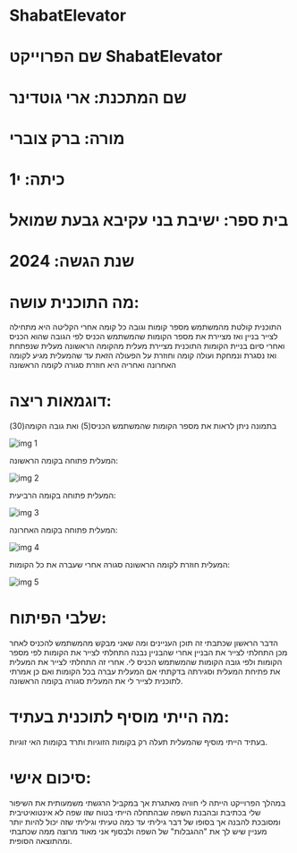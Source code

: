 # ShabatElevator
# שם הפרוייקט ShabatElevator
 # שם המתכנת: ארי גוטדינר
# מורה: ברק צוברי 
# כיתה: י1
# בית ספר: ישיבת בני עקיבא גבעת שמואל
# שנת הגשה: 2024
# מה התוכנית עושה:
התוכנית קולטת מהמשתמש מספר קומות וגובה כל קומה אחרי הקליטה היא מתחילה לצייר בניין ואז מציירת את מספר הקומות שהמשתמש הכניס לפי הגובה שהוא הכניס ואחרי סיום בניית הקומות התוכנית מציירת מעלית מהקומה הראשונה מעלית שנפתחת ואז נסגרת ונמחקת ועולה קומה וחוזרת על הפעולה הזאת עד שהמעלית מגיע לקומה האחרונה ואחריה היא חוזרת סגורה לקומה הראשונה
# דוגמאות ריצה:
בתמונה ניתן לראות את מספר הקומות שהמשתמש הכניס(5) ואת גובה הקומה(30)


![img 1](https://github.com/baraksu/ShabatElevator/assets/169244879/3e178346-2bc3-4298-b49f-b076def988ab)


המעלית פתוחה בקומה הראשונה:

![img 2](https://github.com/baraksu/ShabatElevator/assets/169244879/16dfed99-fd50-450a-912e-ed2e3d3e37d9)

המעלית פתוחה בקומה הרביעית: 

![img 3](https://github.com/baraksu/ShabatElevator/assets/169244879/f5af9459-b303-41f9-98a0-26e195c40168)

המעלית פתוחה בקומה האחרונה:

![img 4](https://github.com/baraksu/ShabatElevator/assets/169244879/59e18c80-9a6f-4ed1-a7d7-04063d0d3ec2)

המעלית חוזרת לקומה הראשונה סגורה אחרי שעברה את כל הקומות:

![img 5](https://github.com/baraksu/ShabatElevator/assets/169244879/6650a81c-462f-4759-b479-b5ee88df8706)
# שלבי הפיתוח:
הדבר הראשון שכתבתי זה תוכן העניינים ומה שאני מבקש מהמשתמש להכניס לאחר מכן התחלתי לצייר את הבניין אחרי שהבניין נבנה התחלתי לצייר את הקומות לפי מספר הקומות ולפי גובה הקומות שהמשתמש הכניס לי. אחרי זה התחלתי לצייר את המעלית את פתיחת המעלית וסגירתה בדקתתי אם המעלית עברה בכל הקומות ואם כן אמרתי לתוכנית לצייר לי את המעלית סגורה בקומה הראשונה.
# מה הייתי מוסיף לתוכנית בעתיד:
בעתיד הייתי מוסיף שהמעלית תעלה רק בקומות הזוגיות ותרד בקומות האי זוגיות.
# סיכום אישי:
במהלך הפרוייקט הייתה לי חוויה מאתגרת אך במקביל הרגשתי משמעותית את השיפור שלי בכתיבת ובהבנת השפה שבהתחלה הייתי בטוח שזו שפה לא אינטואיטיבית ומסובכת להבנה אך בסופו של דבר גיליתי עד כמה טעיתי וגיליתי שזה יכול להיות יותר מעניין שיש לך את "ההגבלות" של השפה ולבסוף אני מאוד מרוצה ממה שכתבתי ומהתוצאה הסופית.
